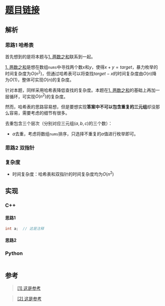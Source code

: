 # [题目链接]([link](https://leetcode-cn.com/problems/3sum/))

## 解析

### 思路1 哈希表

首先想到的是将本题与[1. 两数之和](https://leetcode-cn.com/problems/two-sum/)联系到一起。

[1. 两数之和](https://leetcode-cn.com/problems/two-sum/)是想在数组`nums`中寻找两个数$x$和$y$，使得$x+y=target$，暴力枚举的时间复杂度为$O(n^2)$，但通过哈希表可以将查找$target - x$的时间复杂度由$O(n)$降为$O(1)$，整体可实现$O(n)$的复杂度。

针对本题，同样采用哈希表降低查找的复杂度。本题在[1. 两数之和](https://leetcode-cn.com/problems/two-sum/)的基础上再加一层循环，可实现$O(n^2)$的复杂度。

然而，哈希表的思路容易想，但是要想实现**答案中不可以包含重复的三元组**却没那么容易，需要考虑的细节有很多。

去重包含三个层次（分别对应三元组$(a, b, c)$的三个数）：
* $a$去重，考虑将数组`nums`排序，只选择不重复的$a$值进行枚举即可。

### 思路2 双指针

### 复杂度

* 时间复杂度：哈希表和双指针的时间复杂度均为$O(n^2)$

## 实现

### C++

#### 思路1

```C++
int a;  // 这是注释
```

#### 思路2

### Python

```Python

```


## 参考

> [[1] 这是参考](link)

> [[2] 这是参考](link)